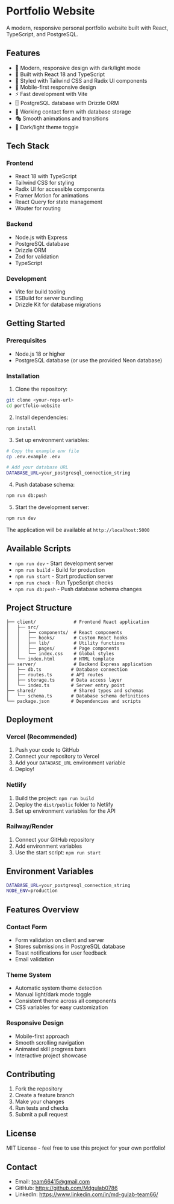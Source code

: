 # Portfolio Website

A modern, responsive personal portfolio website built with React, TypeScript, and PostgreSQL.

## Features

- 🎨 Modern, responsive design with dark/light mode
- 🚀 Built with React 18 and TypeScript
- 💅 Styled with Tailwind CSS and Radix UI components
- 📱 Mobile-first responsive design
- ⚡ Fast development with Vite
- 🗄️ PostgreSQL database with Drizzle ORM
- 📧 Working contact form with database storage
- 🎭 Smooth animations and transitions
- 🌙 Dark/light theme toggle

## Tech Stack

### Frontend
- React 18 with TypeScript
- Tailwind CSS for styling
- Radix UI for accessible components
- Framer Motion for animations
- React Query for state management
- Wouter for routing

### Backend
- Node.js with Express
- PostgreSQL database
- Drizzle ORM
- Zod for validation
- TypeScript

### Development
- Vite for build tooling
- ESBuild for server bundling
- Drizzle Kit for database migrations

## Getting Started

### Prerequisites
- Node.js 18 or higher
- PostgreSQL database (or use the provided Neon database)

### Installation

1. Clone the repository:
```bash
git clone <your-repo-url>
cd portfolio-website
```

2. Install dependencies:
```bash
npm install
```

3. Set up environment variables:
```bash
# Copy the example env file
cp .env.example .env

# Add your database URL
DATABASE_URL=your_postgresql_connection_string
```

4. Push database schema:
```bash
npm run db:push
```

5. Start the development server:
```bash
npm run dev
```

The application will be available at `http://localhost:5000`

## Available Scripts

- `npm run dev` - Start development server
- `npm run build` - Build for production
- `npm run start` - Start production server
- `npm run check` - Run TypeScript checks
- `npm run db:push` - Push database schema changes

## Project Structure

```
├── client/              # Frontend React application
│   ├── src/
│   │   ├── components/  # React components
│   │   ├── hooks/       # Custom React hooks
│   │   ├── lib/         # Utility functions
│   │   ├── pages/       # Page components
│   │   └── index.css    # Global styles
│   └── index.html       # HTML template
├── server/              # Backend Express application
│   ├── db.ts           # Database connection
│   ├── routes.ts       # API routes
│   ├── storage.ts      # Data access layer
│   └── index.ts        # Server entry point
├── shared/              # Shared types and schemas
│   └── schema.ts       # Database schema definitions
└── package.json        # Dependencies and scripts
```

## Deployment

### Vercel (Recommended)
1. Push your code to GitHub
2. Connect your repository to Vercel
3. Add your `DATABASE_URL` environment variable
4. Deploy!

### Netlify
1. Build the project: `npm run build`
2. Deploy the `dist/public` folder to Netlify
3. Set up environment variables for the API

### Railway/Render
1. Connect your GitHub repository
2. Add environment variables
3. Use the start script: `npm run start`

## Environment Variables

```bash
DATABASE_URL=your_postgresql_connection_string
NODE_ENV=production
```

## Features Overview

### Contact Form
- Form validation on client and server
- Stores submissions in PostgreSQL database
- Toast notifications for user feedback
- Email validation

### Theme System
- Automatic system theme detection
- Manual light/dark mode toggle
- Consistent theme across all components
- CSS variables for easy customization

### Responsive Design
- Mobile-first approach
- Smooth scrolling navigation
- Animated skill progress bars
- Interactive project showcase

## Contributing

1. Fork the repository
2. Create a feature branch
3. Make your changes
4. Run tests and checks
5. Submit a pull request

## License

MIT License - feel free to use this project for your own portfolio!

## Contact

- Email: team66415@gmail.com
- GitHub: https://github.com/Mdgulab0786
- LinkedIn: https://www.linkedin.com/in/md-gulab-team66/